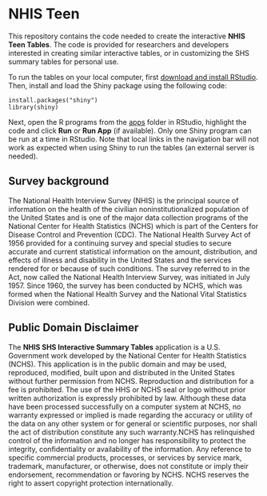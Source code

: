 # NHIS Teen

This repository contains the code needed to create the interactive **NHIS Teen Tables**.
The code is provided for researchers and developers interested in creating similar interactive tables, or in customizing the SHS summary tables for personal use.


To run the tables on your local computer, first [download and install RStudio](https://www.rstudio.com/products/rstudio/download/). Then, install and load the Shiny package using the following code:
```
install.packages("shiny")
library(shiny)
```

Next, open the R programs from the [apps](apps) folder in RStudio, highlight the code and click **Run** or **Run App** (if available).
 Only one Shiny program can be run at a time in RStudio. Note that local links in the navigation bar will not work as expected when using Shiny to run the tables (an external server is needed).



## Survey background
The National Health Interview Survey (NHIS) is the principal source of information on the health of the civilian noninstitutionalized population of the United States and is one of the major data collection programs of the National Center for Health Statistics (NCHS) which is part of the Centers for Disease Control and Prevention (CDC). The National Health Survey Act of 1956 provided for a continuing survey and special studies to secure accurate and current statistical information on the amount, distribution, and effects of illness and disability in the United States and the services rendered for or because of such conditions. The survey referred to in the Act, now called the National Health Interview Survey, was initiated in July 1957. Since 1960, the survey has been conducted by NCHS, which was formed when the National Health Survey and the National Vital Statistics Division were combined.
## Public Domain Disclaimer

The **NHIS SHS Interactive Summary Tables** application is a U.S. Government work developed by the National Center for Health Statistics (NCHS).
This application is in the public domain and may be used, reproduced, modified, built upon and distributed in the United States without further permission from NCHS.
Reproduction and distribution for a fee is prohibited. The use of the HHS or NCHS seal or logo without prior written authorization is expressly prohibited by law.  Although these data have been processed successfully on a computer system at NCHS, no warranty expressed or implied is made regarding the accuracy or utility of the data on any other system or for general or scientific purposes, nor shall the act of distribution constitute any such warranty.NCHS has relinquished control of the information and no longer has responsibility to protect the integrity, confidentiality or availability of the information.  Any reference to specific commercial products, processes, or services by service mark, trademark, manufacturer, or otherwise, does not constitute or imply their endorsement, recommendation or favoring by NCHS. NCHS reserves the right to assert copyright protection internationally.
